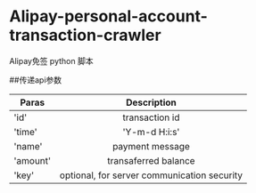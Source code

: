 # Alipay-personal-account-transaction-crawler
Alipay免签 python 脚本



##传递api参数



| Paras        | Description     
| ------------- |:-------------:
| 'id'     | transaction id
| 'time'     |'Y-m-d H:i:s'   
| 'name' | payment message   
|'amount' |  transaferred balance
|'key' |optional, for server communication security
